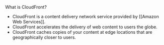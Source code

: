 
What is CloudFront?
- CloudFront is a content delivery network service provided by [[Amazon Web Services]].
- CloudFront accelerates the delivery of web content to users the globe.
- CloudFront caches copies of your content at edge locations that are geographically closer to users.